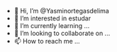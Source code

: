 - 👋 Hi, I’m @Yasminortegasdelima
- 👀 I’m interested in  estudar
- 🌱 I’m currently learning ...
- 💞️ I’m looking to collaborate on ...
- 📫 How to reach me ...
